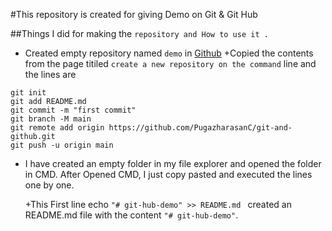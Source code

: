 #This repository is created for giving Demo on Git & Git Hub

##Things I did for making the `repository and How to use it .`
+ Created empty repository  named `demo` in [Github](https://www.github.com/new)
+Copied the contents from the page titiled `create a new repository on the command` line and the lines are 
 
```echo "# git-and-github" >> README.md
git init
git add README.md
git commit -m "first commit"
git branch -M main
git remote add origin https://github.com/PugazharasanC/git-and-github.git
git push -u origin main
```
+ I have created an empty folder in my file explorer and opened the folder in CMD. After Opened CMD, I just copy pasted and executed the lines one by one.

  +This First line echo `"# git-hub-demo" >> README.md ` created an README.md file with the content `"# git-hub-demo"`.